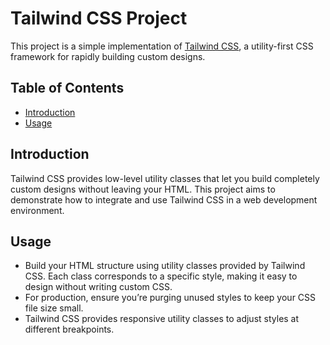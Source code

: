 
# Tailwind CSS Project

This project is a simple implementation of [Tailwind CSS](https://tailwindcss.com/), a utility-first CSS framework for rapidly building custom designs.

## Table of Contents

- [Introduction](#introduction)
- [Usage](#usage)

## Introduction

Tailwind CSS provides low-level utility classes that let you build completely custom designs without leaving your HTML. This project aims to demonstrate how to integrate and use Tailwind CSS in a web development environment.


## Usage

- Build your HTML structure using utility classes provided by Tailwind CSS. Each class corresponds to a specific style, making it easy to design without writing custom CSS.
- For production, ensure you’re purging unused styles to keep your CSS file size small.
- Tailwind CSS provides responsive utility classes to adjust styles at different breakpoints.
